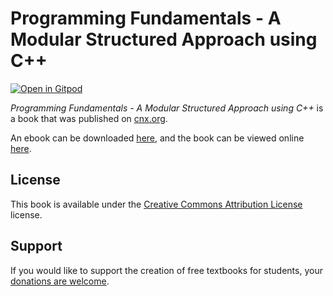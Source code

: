# Programming Fundamentals - A Modular Structured Approach using C++

[![Open in Gitpod](https://gitpod.io/button/open-in-gitpod.svg)](https://gitpod.io/from-referrer/)

_Programming Fundamentals - A Modular Structured Approach using C++_ is a book that was published on [cnx.org](https://cnx.org/).

An ebook can be downloaded [here](https://github.com/cnx-user-books/cnxbook-programming-fundamentals-a-modular-structured-approach/releases/latest), and the book can be viewed online [here](https://github.com/cnx-user-books/cnxbook-programming-fundamentals-a-modular-structured-approach/releases/latest).

## License
This book is available under the [Creative Commons Attribution License](./LICENSE) license.

## Support
If you would like to support the creation of free textbooks for students, your [donations are welcome](https://riceconnect.rice.edu/donation/support-openstax-banner).
